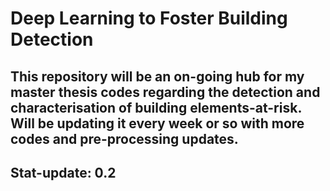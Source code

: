 # Deep Learning to Foster Building Detection 
## This repository will be an on-going hub for my master thesis codes regarding the detection and characterisation of building elements-at-risk. Will be updating it every week or so with more codes and pre-processing updates.
## Stat-update: 0.2
